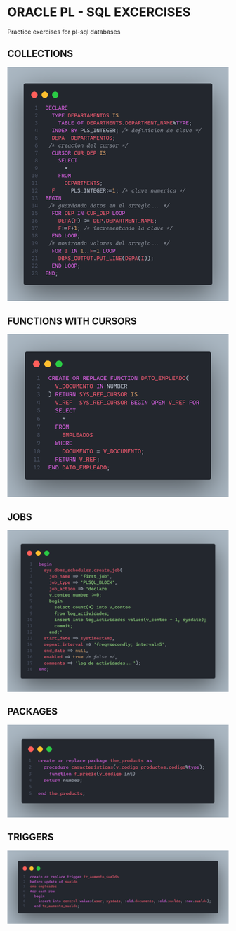 # ORACLE PL - SQL EXCERCISES
Practice exercises for pl-sql databases

## COLLECTIONS
<img src="./public/images/collections-img.png">

## FUNCTIONS WITH CURSORS
<img src="./public/images/functions-with-cursors-img.png">

## JOBS
<img src="./public/images/jobs-img.png">

## PACKAGES
<img src="./public/images/packages-img.png">

## TRIGGERS
<img src="./public/images/trigger-img.png">
